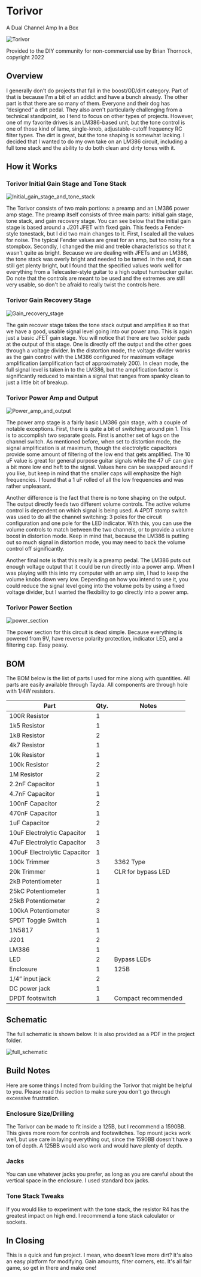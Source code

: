 # Torivor

A Dual Channel Amp In a Box

![Torivor](images/boxed_300x.jpg "Torivor (boxed)")

Provided to the DIY community for non-commercial use by Brian Thornock, copyright 2022

## Overview

<paragraph index="34" node_type="writer">I generally don't do projects that fall in the boost/OD/dirt category. Part of that is because I'm a bit of an addict and have a bunch already. The other part is that there are so many of them. Everyone and their dog has “designed” a dirt pedal. They also aren't particularly challenging from a technical standpoint, so I tend to focus on other types of projects. However, one of my favorite drives is an LM386-based unit, but the tone control is one of those kind of lame, single-knob, adjustable-cutoff frequency RC filter types. The dirt is great, but the tone shaping is somewhat lacking. I decided that I wanted to do my own take on an LM386 circuit, including a full tone stack and the ability to do both clean and dirty tones with it.</paragraph>

## How it Works

### Torivor Initial Gain Stage and Tone Stack

![Initial_gain_stage_and_tone_stack](images/initial_gain_stage_and_tone_stack.png "Initial gain stage and tone stack")

 <paragraph index="38" node_type="writer">The Torivor consists of two main portions: a preamp and an LM386 power amp stage. The preamp itself consists of three main parts: initial gain stage, tone stack, and gain recovery stage. You can see below that the initial gain stage is based around a J201 JFET with fixed gain. This feeds a Fender-style tonestack, but I did two main changes to it. First, I scaled all the values for noise. The typical Fender values are great for an amp, but too noisy for a stompbox. Secondly, I changed the mid and treble characteristics so that it wasn't quite as bright. Because we are dealing with JFETs and an LM386, the tone stack was overly bright and needed to be tamed. In the end, it can still get plenty bright, but I found that the specified values work well for everything from a Telecaster-style guitar to a high output humbucker guitar. Do note that the controls are meant to be used and the extremes are still very usable, so don't be afraid to really twist the controls here.</paragraph>

### Torivor Gain Recovery Stage

![Gain_recovery_stage](images/gain_recovery_stage.png "Gain recovery stage")

 <paragraph index="42" node_type="writer">The gain recover stage takes the tone stack output and amplifies it so that we have a good, usable signal level going into our power amp. This is again just a basic JFET gain stage. You will notice that there are two solder pads at the output of this stage. One is directly off the output and the other goes through a voltage divider. In the distortion mode, the voltage divider works as the gain control with the LM386 configured for maximum voltage amplification (amplification fact of approximately 200). In clean mode, the full signal level is taken in to the LM386, but the amplification factor is significantly reduced to maintain a signal that ranges from spanky clean to just a little bit of breakup.</paragraph>

### Torivor Power Amp and Output

![Power_amp_and_output](images/power_amp_and_output.png "Power amp and output")

 <paragraph index="48" node_type="writer">The power amp stage is a fairly basic LM386 gain stage, with a couple of notable exceptions. First, there is quite a bit of switching around pin 1. This is to accomplish two separate goals. First is another set of lugs on the channel switch. As mentioned before, when set to distortion mode, the signal amplification is at maximum, though the electrolytic capacitors provide some amount of filtering of the low end that gets amplified. The 10 uF value is great for general purpose guitar signals while the 47 uF can give a bit more low end heft to the signal. Values here can be swapped around if you like, but keep in mind that the smaller caps will emphasize the high frequencies. I found that a 1 uF rolled of all the low frequencies and was rather unpleasant.</paragraph>

 <paragraph index="50" node_type="writer">Another difference is the fact that there is no tone shaping on the output. The output directly feeds two different volume controls. The active volume control is dependent on which signal is being used. A 4PDT stomp switch was used to do all the channel switching: 3 poles for the circuit configuration and one pole for the LED indicator. With this, you can use the volume controls to match between the two channels, or to provide a volume boost in distortion mode. Keep in mind that, because the LM386 is putting out so much signal in distortion mode, you may need to back the volume control off significantly.</paragraph>

 <paragraph index="52" node_type="writer">Another final note is that this really is a preamp pedal. The LM386 puts out enough voltage output that it could be run directly into a power amp. When I was playing with this into my computer with an amp sim, I had to keep the volume knobs down very low. Depending on how you intend to use it, you could reduce the signal level going into the volume pots by using a fixed voltage divider, but I wanted the flexibility to go directly into a power amp.</paragraph>

### Torivor Power Section

![power_section](images/power_section.png "Power section")

 <paragraph index="56" node_type="writer">The power section for this circuit is dead simple. Because everything is powered from 9V, have reverse polarity protection, indicator LED, and a filtering cap. Easy peasy.</paragraph>

## BOM

<paragraph index="65" node_type="writer">The BOM below is the list of parts I used for mine along with quantities. All parts are easily available through Tayda. All components are through hole with 1/4W resistors.</paragraph>

| <paragraph index="70" node_type="writer" parent_index="68">Part</paragraph> | <paragraph index="73" node_type="writer" parent_index="68">Qty.</paragraph> | <paragraph index="76" node_type="writer" parent_index="68">Notes</paragraph> |
| --- | --- | --- |
| <paragraph index="79" node_type="writer" parent_index="68">100R Resistor</paragraph> | <paragraph index="82" node_type="writer" parent_index="68">1</paragraph> |
| <paragraph index="88" node_type="writer" parent_index="68">1k5 Resistor</paragraph> | <paragraph index="91" node_type="writer" parent_index="68">1</paragraph> |
| <paragraph index="97" node_type="writer" parent_index="68">1k8 Resistor</paragraph> | <paragraph index="100" node_type="writer" parent_index="68">2</paragraph> |
| <paragraph index="106" node_type="writer" parent_index="68">4k7 Resistor</paragraph> | <paragraph index="109" node_type="writer" parent_index="68">1</paragraph> |
| <paragraph index="115" node_type="writer" parent_index="68">10k Resistor</paragraph> | <paragraph index="118" node_type="writer" parent_index="68">1</paragraph> |
| <paragraph index="124" node_type="writer" parent_index="68">100k Resistor</paragraph> | <paragraph index="127" node_type="writer" parent_index="68">2</paragraph> |
| <paragraph index="133" node_type="writer" parent_index="68">1M Resistor</paragraph> | <paragraph index="136" node_type="writer" parent_index="68">2</paragraph> |
| <paragraph index="142" node_type="writer" parent_index="68">2.2nF Capacitor</paragraph> | <paragraph index="145" node_type="writer" parent_index="68">1</paragraph> |
| <paragraph index="151" node_type="writer" parent_index="68">4.7nF Capacitor</paragraph> | <paragraph index="154" node_type="writer" parent_index="68">1</paragraph> |
| <paragraph index="160" node_type="writer" parent_index="68">100nF Capacitor</paragraph> | <paragraph index="163" node_type="writer" parent_index="68">2</paragraph> |
| <paragraph index="169" node_type="writer" parent_index="68">470nF Capacitor</paragraph> | <paragraph index="172" node_type="writer" parent_index="68">1</paragraph> |
| <paragraph index="178" node_type="writer" parent_index="68">1uF Capacitor</paragraph> | <paragraph index="181" node_type="writer" parent_index="68">2</paragraph> |
| <paragraph index="187" node_type="writer" parent_index="68">10uF Electrolytic Capacitor</paragraph> | <paragraph index="190" node_type="writer" parent_index="68">1</paragraph> |
| <paragraph index="196" node_type="writer" parent_index="68">47uF Electrolytic Capacitor</paragraph> | <paragraph index="199" node_type="writer" parent_index="68">3</paragraph> |
| <paragraph index="205" node_type="writer" parent_index="68">100uF Electrolytic Capacitor</paragraph> | <paragraph index="208" node_type="writer" parent_index="68">1</paragraph> |
| <paragraph index="214" node_type="writer" parent_index="68">100k Trimmer</paragraph> | <paragraph index="217" node_type="writer" parent_index="68">3</paragraph> | <paragraph index="220" node_type="writer" parent_index="68">3362 Type</paragraph> |
| <paragraph index="223" node_type="writer" parent_index="68">20k Trimmer</paragraph> | <paragraph index="226" node_type="writer" parent_index="68">1</paragraph> | <paragraph index="229" node_type="writer" parent_index="68">CLR for bypass LED</paragraph> |
| <paragraph index="232" node_type="writer" parent_index="68">2kB Potentiometer</paragraph> | <paragraph index="235" node_type="writer" parent_index="68">1</paragraph> |
| <paragraph index="241" node_type="writer" parent_index="68">25kC Potentiometer</paragraph> | <paragraph index="244" node_type="writer" parent_index="68">1</paragraph> |
| <paragraph index="250" node_type="writer" parent_index="68">25kB Potentiometer</paragraph> | <paragraph index="253" node_type="writer" parent_index="68">2</paragraph> |
| <paragraph index="259" node_type="writer" parent_index="68">100kA Potentiometer</paragraph>| <paragraph index="262" node_type="writer" parent_index="68">3</paragraph> |
| <paragraph index="268" node_type="writer" parent_index="68">SPDT Toggle Switch</paragraph> | <paragraph index="271" node_type="writer" parent_index="68">1</paragraph> |
| <paragraph index="277" node_type="writer" parent_index="68">1N5817</paragraph> | <paragraph index="280" node_type="writer" parent_index="68">1</paragraph> |
| <paragraph index="286" node_type="writer" parent_index="68">J201</paragraph> | <paragraph index="289" node_type="writer" parent_index="68">2</paragraph> |
| <paragraph index="295" node_type="writer" parent_index="68">LM386</paragraph> | <paragraph index="298" node_type="writer" parent_index="68">1</paragraph> |
| <paragraph index="304" node_type="writer" parent_index="68">LED</paragraph> | <paragraph index="307" node_type="writer" parent_index="68">2</paragraph> | Bypass LEDs |
| <paragraph index="313" node_type="writer" parent_index="68">Enclosure</paragraph>| <paragraph index="316" node_type="writer" parent_index="68">1</paragraph>| <paragraph index="319" node_type="writer" parent_index="68">125B</paragraph>|
| <paragraph index="322" node_type="writer" parent_index="68">1/4” input jack</paragraph>| <paragraph index="325" node_type="writer" parent_index="68">2</paragraph>|
| <paragraph index="331" node_type="writer" parent_index="68">DC power jack</paragraph>|<paragraph index="334" node_type="writer" parent_index="68">1</paragraph>|
| <paragraph index="340" node_type="writer" parent_index="68">DPDT footswitch</paragraph>| <paragraph index="343" node_type="writer" parent_index="68">1</paragraph>| <paragraph index="346" node_type="writer" parent_index="68">Compact recommended</paragraph>|

## Schematic

 <paragraph index="352" node_type="writer">The full schematic is shown below. It is also provided as a PDF in the project folder.</paragraph>

![full_schematic](images/full_schematic.png "Full schematic")

## Build Notes

<paragraph index="356" node_type="writer">Here are some things I noted from building the Torivor that might be helpful to you. Please read this section to make sure you don't go through excessive frustration.</paragraph>

### Enclosure Size/Drilling

 <paragraph index="360" node_type="writer">The Torivor can be made to fit inside a 125B, but I recommend a 1590BB. This gives more room for controls and footswitches. Top mount jacks work well, but use care in laying everything out, since the 1590BB doesn't have a ton of depth. A 125BB would also work and would have plenty of depth.</paragraph>

### Jacks

 <paragraph index="364" node_type="writer">You can use whatever jacks you prefer, as long as you are careful about the vertical space in the enclosure. I used standard box jacks.</paragraph>

### Tone Stack Tweaks

 <paragraph index="368" node_type="writer">If you would like to experiment with the tone stack, the resistor R4 has the greatest impact on high end. I recommend a tone stack calculator or sockets.</paragraph>

## In Closing
 <paragraph index="373" node_type="writer">This is a quick and fun project. I mean, who doesn't love more dirt? It's also an easy platform for modifying. Gain amounts, filter corners, etc. It's all fair game, so get in there and make one!</paragraph>
